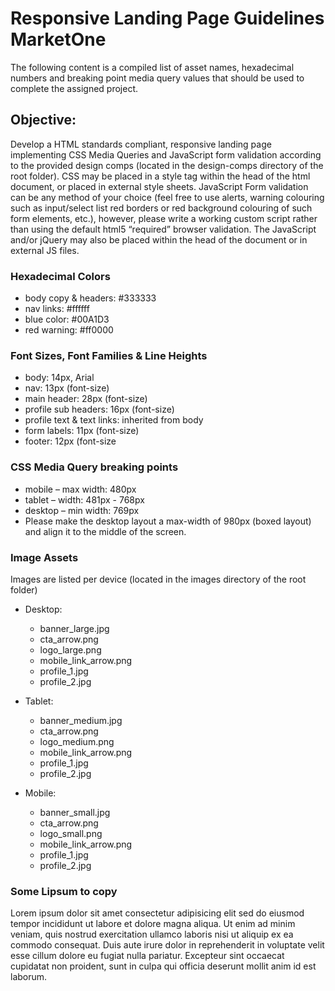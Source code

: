 # Responsive Landing Page Guidelines MarketOne

The following content is a compiled list of asset names, hexadecimal numbers and breaking point media query values that should be used to complete the assigned project.

## Objective:

Develop a HTML standards compliant, responsive landing page implementing CSS Media Queries and JavaScript form validation according to the provided design comps (located in the design-comps directory of the root folder). CSS may be placed in a style tag within the head of the html document, or placed in external style sheets. JavaScript Form validation can be any method of your choice (feel free to use alerts, warning colouring such as input/select list red borders or red background colouring of such form elements, etc.), however, please write a working custom script rather than using the default html5 “required” browser validation. The JavaScript and/or jQuery may also be placed within the head of the document or in external JS files.

### Hexadecimal Colors

* body copy & headers: #333333
* nav links: #ffffff
* blue color: #00A1D3
* red warning: #ff0000

### Font Sizes, Font Families & Line Heights

* body: 14px, Arial
* nav: 13px (font-size)
* main header: 28px (font-size)
* profile sub headers: 16px (font-size)
* profile text & text links: inherited from body
* form labels: 11px (font-size)
* footer: 12px (font-size

### CSS Media Query breaking points
* mobile – max width: 480px
* tablet – width: 481px - 768px
* desktop – min width: 769px
* Please make the desktop layout a max-width of 980px (boxed layout) and align it to the middle of the screen.

### Image Assets

Images are listed per device (located in the images directory of the root folder)

* Desktop:
   *  banner_large.jpg
   *  cta_arrow.png
   *  logo_large.png
   *  mobile_link_arrow.png
   *  profile_1.jpg
   *  profile_2.jpg

* Tablet:
   *  banner_medium.jpg
   *  cta_arrow.png
   *  logo_medium.png
   *  mobile_link_arrow.png
   *  profile_1.jpg
   *  profile_2.jpg

* Mobile:
   *  banner_small.jpg
   *  cta_arrow.png
   *  logo_small.png
   *  mobile_link_arrow.png
   *  profile_1.jpg
   *  profile_2.jpg

### Some Lipsum to copy

Lorem ipsum dolor sit amet consectetur adipisicing elit sed do eiusmod tempor incididunt ut labore et dolore magna aliqua. Ut enim ad minim veniam, quis nostrud exercitation ullamco laboris nisi ut aliquip ex ea commodo consequat. Duis aute irure dolor in reprehenderit in voluptate velit esse cillum dolore eu fugiat nulla pariatur. Excepteur sint occaecat cupidatat non proident, sunt in culpa qui officia deserunt mollit anim id est laborum.
